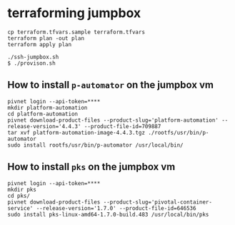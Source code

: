 # terraforming jumpbox

```
cp terraform.tfvars.sample terraform.tfvars
terraform plan -out plan
terraform apply plan
```

```
./ssh-jumpbox.sh
$ ./provison.sh
```

## How to install `p-automator` on the jumpbox vm


```
pivnet login --api-token=****
mkdir platform-automation
cd platform-automation
pivnet download-product-files --product-slug='platform-automation' --release-version='4.4.3' --product-file-id=709887
tar xvf platform-automation-image-4.4.3.tgz ./rootfs/usr/bin/p-automator
sudo install rootfs/usr/bin/p-automator /usr/local/bin/
```

## How to install `pks` on the jumpbox vm


```
pivnet login --api-token=****
mkdir pks
cd pks/
pivnet download-product-files --product-slug='pivotal-container-service' --release-version='1.7.0' --product-file-id=646536
sudo install pks-linux-amd64-1.7.0-build.483 /usr/local/bin/pks
```

